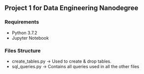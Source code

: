 ## Project 1 for Data Engineering Nanodegree

### Requirements
- Python 3.7.2
- Jupyter Notebook

### Files Structure
- create_tables.py -> Used to create & drop tables.
- sql_queries.py -> Contains all queries used in all the other files
